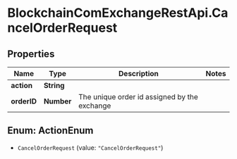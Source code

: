 # BlockchainComExchangeRestApi.CancelOrderRequest

## Properties

Name | Type | Description | Notes
------------ | ------------- | ------------- | -------------
**action** | **String** |  | 
**orderID** | **Number** | The unique order id assigned by the exchange | 



## Enum: ActionEnum


* `CancelOrderRequest` (value: `"CancelOrderRequest"`)




